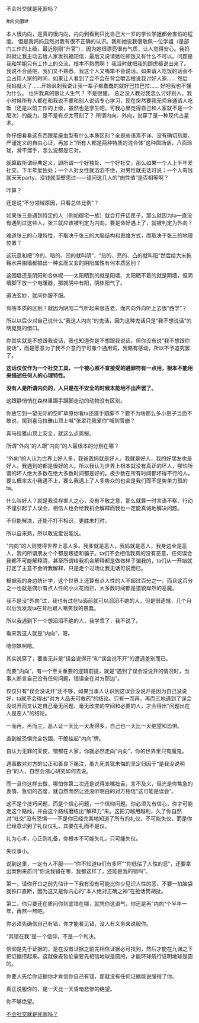 不会社交就是死罪吗？

#内向罪#

本人很内向，是真的很内向，内向到看到只比自己大一岁的学长学姐都会害怕的程度。
但是我妈妈显然对我有很不正确的认识。我和她说我很敬佩一位学姐（是部门工作的上级，最近刚刚“升官”），因为她很漂亮很有气质，让人觉得安心。我妈妈就让我主动去给人家发祝福短信，最后又说请她吃顿饭又有什么不可以。问题是我和学姐只有工作上的交流，根本不熟悉啊！
我当时就把我的顾虑都说出来了。我说不合适吧，我们又不熟悉，我这个人又嘴笨不会说话。如果请人吃饭的话会不会占用人家的时间，如果让人看到了会不会在背会嚼舌根说我讨好人家……
然后我妈就火了……开始讽刺我说让我一辈子都蠢蠢的就好巴拉巴拉……
好吧我也不懂为什么。
也许我真的很让人生气？
不是很懂。
总之没人教过我怎么讨好别人。我小时候所有人都在和我说不要和别人说话专心学习，现在突然要我无师自通请人吃饭（还是以前工作的上级，虽然也是学生吧，可我心里觉得自己和人家就不是一个层次）的能力，是不是有点太苛刻了？
所谓内向、外向，说穿了是一种现代占星术。

你仔细看看这东西跟星座血型有什么本质区别？全是些语焉不详、没有确切刻度、严谨定义的自由心证，再加上“所有人都是两种特质的混合体”这种圆场话，八面玲珑，滑不溜手，怎么说都是它对。

就算取所谓经典定义，即所谓一个好独处、一个好社交，那么如果一个人上半年爱社交，下半年爱独处；一个人对女性就滔滔不绝，对男性就无话可说；一个人有钱就天天party，没钱就面壁思过——请问这几人的“向性值”是否相等啊？

咋算？

还是说“不分领域原因，只看总体比例”？

如果张三是遇到特定的人（例如御宅一族）就会打开话匣子，那么就因为ta一直没有遇到过这些人，张三就应该被判定为内向，要是命好遇上了，就被判定为外向？

难道张三的心理特性，不取决于张三的大脑结构和思维方式，而取决于张三的地理位置？

这玩意和把“冷的、暗的、凹的就叫阴”，“热的、亮的、凸的就叫阳”然后给大米拖鞋水井围墙都搞出一种玄而又玄的阴阳属性有何本质区别？

这围墙还是阴阳和合体呢——太阳晒到的就是阳墙、太阳晒不着的就是阴墙，但阴墙脚下放一个电暖器，那就阴中有阳，阴体阳气了。

道法玄妙，就问你服不服。

有啥本质的区别？就因为阴阳二气听起来很古老，而内向外向听上去很“西学”？

所以以后少对自己说什么“我这人内向”的鬼话，因为这种鬼话只是“我不想说话”的明晃晃的借口。

你其实就是不想跟我说话，我也知道你是不想跟我说话，但你没有说“我不想跟你说话”，而是愿意为了我不介意而宁可撒个通用谎，我略有感动，所以不予追究罢了。

**这话仅仅作为一个社交工具、一个被心照不宣接受的避罪符有一点用，根本不能用来描述任何人的心理特性。**

**没有人是所谓内向的，人只是在不安全的时候本能地不出声罢了。**

这跟静悄悄在森林里蹑手蹑脚走动的动物没有区别。

你放它到一望无际的空旷草原你看ta还蹑手蹑脚不？要不为啥那么多小崽子当面不敢说，爬到喜马拉雅山顶上喊“张翠花我爱你”喊到雪崩？

喜马拉雅山顶上安全，就这么点奥秘。



所谓“外向”的人跟“内向”的人最根本的分别在哪？

“外向”的人认为世界上好人多，我爸我妈就是好人，我就是好人，我的好朋友也是好人。我遇到的都是很好的人。所以我认为世界上根本就没有真正的坏人，哪怕所谓的坏人绝大多数在绝大多数时间都是好的。极少数在所有时间都坏得不行的人，要么概率太小我遇不上，要么我遇上了人多势众的也会是我们而不是势单力孤的ta。

什么叫好人？就是我没存害人之心，没有不敬之意，那么就算一时言语不察、行动不谨引起了人误会，相信人也会给我机会解释而我也一定能真诚地解决问题。

不但能解决，还能不打不相识，更胜未打时。

所以自来熟，所以敢说爱说能说。



“内向”的人则觉得世界上恶人多。我爹就是恶人，我妈就是恶人，我身边全是恶人，我的所谓朋友个个都是叛徒和骗子。ta们不会相信我真的没有恶意，任何误会我都不可能解释清，甚至所谓给我机会解释都是做做样子骗我的，ta们从一开始就打定了主意不会听我解释，只是走个过场让我无话可说而已。

根据我的身边统计学，这个世界上还算有点人性的人不超过百分之一，而且这百分之一也就是偶尔有点人性的小火花而已，大多数时间都是道貌岸然的恶魔。

我不是没“外向”过，我也有过在ta面前就可以滔滔不绝的人，但是很遗憾，几个月以后我发现ta在背后跟人嘲笑我的愚蠢。

所以我遇到下一个想滔滔不绝的人，我学乖了，我不说了。

看来我这人就是“内向”，嗯。


嗯你妹啊嗯。

其实说穿了，要害无非是“误会说得开”和“误会说不开”的遭遇差别而已。

而要“内向”，有一个至关重要的逻辑前提，就是“遇到了误会没说开的情况时，当事人断言自己没有任何问题，错误全在对方那边”。

仅仅只有“误会没说开”还不够，如果当事人认识到这误会没说开是因为自己没说好，ta就不会得出“对方人品无可救药”的结论。只有一而再，再而三地遇到了误会没说开而又认定自己毫无问题、毫无改变的空间和必要的人，才会得出“问题出在人是恶人”的结论。

一而再，再而三，恶人证一天比一天发得多，自己也一天比一天绝望和恐惧。

直到被恐惧完全包围，干脆挂起“内向”牌。



自认为无罪的天使，错都在人家，你就必然走向“内向”，你的世界里只有魔鬼。

遇事敢对对方的公正和善良下赌注，虽九死其犹未悔的坚定归因于“是我没说明白”的人，自然会潜心研究如何去说。

而一旦你这样去做，哪怕你第二次还是说得笨嘴拙舌，言不及义，但光是你焦急的表情、急切的态度，就自然而然让还没听明白的对方相信“这可能是误会”。

这不是个技巧问题，而是个信心问题，一个信仰问题。你必须先有信心，你才可能走这个路线，并由这个路线磨练出“解释力”来。这把刀越用越利，久了你自然对“社交”没有恐惧——不是你已经完美地知道了所有的礼仪，不可能失仪，而是你已经意识到了礼仪仪礼，其要在礼而不是仪。

礼为心术，心正则礼备，你根本不可能失礼，只可能失仪。

失仪事小。



说到这里，一定有人不服——“你不知道ta们有多坏”“你低估了人性的恶”，还要拿出案例来质问“你说我错在哪，我都这样了，还能是我的错吗”。

第一，请你开口之前先估计一下我有没有可能比你少见识人性的恶，不要一拍脑袋就铁口直断，因为这又是你内心的“本人绝对正确之神”在抢话筒胡扯。

第二，你只要还在质问你到底错在哪，就凭你这语气，你还是再“内向”个半年一年，再熬一熬吧。

你必须先确信自己有错，你才能看见错，没人有义务来说服你。

“其错在我”是一个信仰，不是一个判决。

信仰是先于证据的，是在没有证据之前先相信证据必可找到，然后才能在九渊之下把证据捞起来。这就像麦哲伦需要先相信地球是圆的，才能环球航行证明地球是圆的。

你要人先给你证据你才肯信你自己有错，那就没有任何证据能说服得了你。

真正说服你的，是一天比一天昏暗悲惨的绝望。

你不够绝望。

[不会社交就是死罪吗？](https://afdian.com/p/fcd5dc12b04c11ef9ae652540025c377)